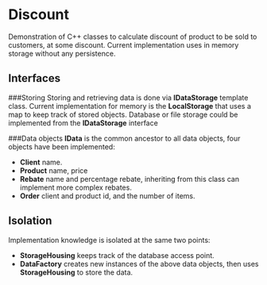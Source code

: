 Discount
========
Demonstration of C++ classes to calculate discount of product to be sold to customers, at some discount.
Current implementation uses in memory storage without any persistence.

Interfaces
----------

###Storing
Storing and retrieving data is done via **IDataStorage** template class. 
Current implementation for memory is the **LocalStorage** that uses a map to keep track of stored objects.
Database or file storage could be implemented from the **IDataStorage** interface

###Data objects
**IData** is the common ancestor to all data objects, four objects have been implemented:

* **Client**  name.
* **Product** name, price
* **Rebate** name and percentage rebate, inheriting from this class can implement more complex rebates.
* **Order** client and product id, and the number of items.


Isolation
---------
Implementation knowledge is isolated at the same two points:

* **StorageHousing** keeps track of the database access point. 
* **DataFactory** creates new instances of the above data objects, then uses **StorageHousing** to store the data.

